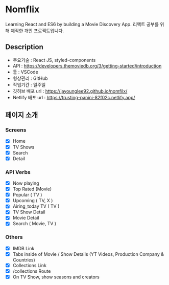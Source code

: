 # Nomflix

Learning React and ES6 by building a Movie Discovery App.
리액트 공부를 위해 제작한 개인 프로젝트입니다.

## Description
- 주요기술 : React JS, styled-components
- API : https://developers.themoviedb.org/3/getting-started/introduction
- 툴 : VSCode
- 형상관리 : GitHub
- 작업기간 : 일주일 
- 깃허브 배포 url : https://jayounglee92.github.io/nomfilx/
- Netlify 배포 url : https://trusting-panini-82f02c.netlify.app/

## 페이지 소개

### Screens

- [x] Home
- [x] TV Shows
- [x] Search
- [x] Detail

### API Verbs

- [x] Now playing
- [x] Top Rated (Movie)
- [x] Popular ( TV )
- [x] Upcoming ( TV, X )
- [x] Airing_today TV ( TV )
- [x] TV Show Detail
- [x] Movie Detail
- [x] Search ( Movie, TV )

### Others

- [x] IMDB Link
- [x] Tabs inside of Movie / Show Details (YT Videos, Production Company & Countries)
- [x] Collections Link
- [x]  /collections Route
- [x]  On TV Show, show seasons and creators
